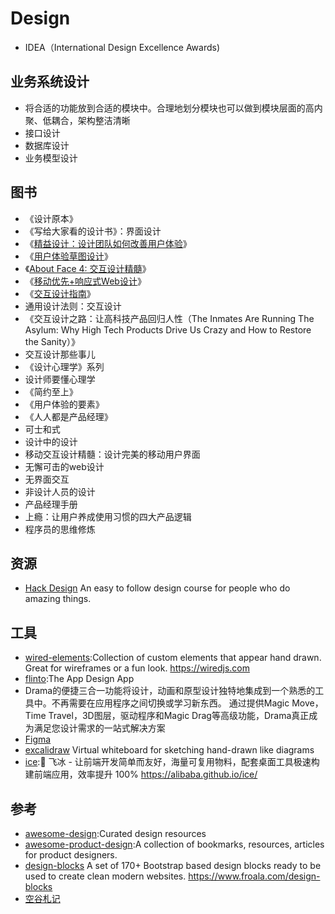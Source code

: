 # Design

* IDEA（International Design Excellence Awards)

## 业务系统设计

* 将合适的功能放到合适的模块中。合理地划分模块也可以做到模块层面的高内聚、低耦合，架构整洁清晰
* 接口设计
* 数据库设计
* 业务模型设计

## 图书

* 《设计原本》
* 《写给大家看的设计书》：界面设计
* 《[精益设计：设计团队如何改善用户体验](https://book.douban.com/subject/24896848/)》
* 《[用户体验草图设计](https://book.douban.com/subject/10542579/)》
* 《[About Face 4: 交互设计精髓](https://book.douban.com/subject/26642302/)》
* 《[移动优先+响应式Web设计](https://book.douban.com/subject/26291332/)》
* 《[交互设计指南](https://book.douban.com/subject/4881989/)》
* 通用设计法则：交互设计
* 《交互设计之路：让高科技产品回归人性（The Inmates Are Running The Asylum: Why High Tech Products Drive Us Crazy and How to Restore the Sanity）》
* 交互设计那些事儿
* 《设计心理学》系列
* 设计师要懂心理学
* 《简约至上》
* 《用户体验的要素》
* 《人人都是产品经理》
* 可士和式
* 设计中的设计
* 移动交互设计精髓：设计完美的移动用户界面
* 无懈可击的web设计
* 无界面交互
* 非设计人员的设计
* 产品经理手册
* 上瘾：让用户养成使用习惯的四大产品逻辑
* 程序员的思维修炼

## 资源

* [Hack Design](https://hackdesign.org/) An easy to follow design course for people who do amazing things.

## 工具

* [wired-elements](https://github.com/wiredjs/wired-elements):Collection of custom elements that appear hand drawn. Great for wireframes or a fun look. <https://wiredjs.com>
* [flinto](https://www.flinto.com/):The App Design App
* Drama的便捷三合一功能将设计，动画和原型设计独特地集成到一个熟悉的工具中。不再需要在应用程序之间切换或学习新东西。 通过提供Magic Move，Time Travel，3D图层，驱动程序和Magic Drag等高级功能，Drama真正成为满足您设计需求的一站式解决方案
* [Figma](https://www.figma.com/)
* [excalidraw](https://github.com/excalidraw/excalidraw) Virtual whiteboard for sketching hand-drawn like diagrams
* [ice](https://github.com/alibaba/ice):🚀 飞冰 - 让前端开发简单而友好，海量可复用物料，配套桌面工具极速构建前端应用，效率提升 100% <https://alibaba.github.io/ice/>

## 参考

* [awesome-design](https://github.com/gztchan/awesome-design):Curated design resources
* [awesome-product-design](https://github.com/teoga/awesome-product-design):A collection of bookmarks, resources, articles for product designers.
* [design-blocks](https://github.com/froala/design-blocks) A set of 170+ Bootstrap based design blocks ready to be used to create clean modern websites. https://www.froala.com/design-blocks
* [空谷札记](https://www.yuque.com/arvinxx/note)
